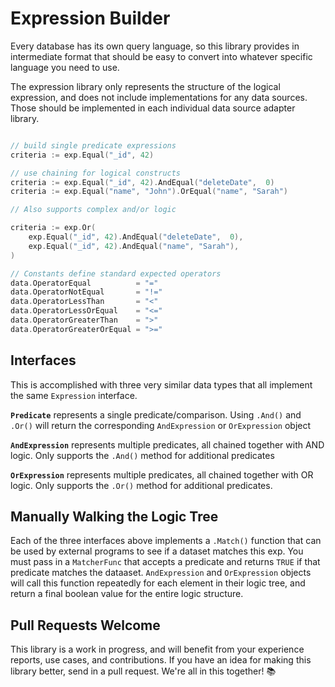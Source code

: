 # Expression Builder

Every database has its own query language, so this library provides in intermediate format that should be easy to convert into whatever specific language you need to use.  

The expression library only represents the structure of the logical expression, and does not include implementations for any data sources.  Those should be implemented in each individual data source adapter library.

```go

// build single predicate expressions
criteria := exp.Equal("_id", 42)

// use chaining for logical constructs
criteria := exp.Equal("_id", 42).AndEqual("deleteDate",  0)
criteria := exp.Equal("name", "John").OrEqual("name", "Sarah")

// Also supports complex and/or logic

criteria := exp.Or(
    exp.Equal("_id", 42).AndEqual("deleteDate",  0),
    exp.Equal("_id", 42).AndEqual("name", "Sarah"),
)

// Constants define standard expected operators
data.OperatorEqual          = "="
data.OperatorNotEqual       = "!="
data.OperatorLessThan       = "<"
data.OperatorLessOrEqual    = "<="
data.OperatorGreaterThan    = ">"
data.OperatorGreaterOrEqual = ">="
```

## Interfaces

This is accomplished with three very similar data types that all implement the same `Expression` interface.

**`Predicate`** represents a single predicate/comparison.  Using `.And()` and `.Or()` will return the corresponding `AndExpression` or `OrExpression` object

**`AndExpression`** represents multiple predicates, all chained together with AND logic.  Only supports the `.And()` method for additional predicates

**`OrExpression`** represents multiple predicates, all chained together with OR logic.  Only supports the `.Or()` method for additional predicates.

## Manually Walking the Logic Tree

Each of the three interfaces above implements a `.Match()` function that can be used by external programs to see if a dataset matches this exp.  You must pass in a `MatcherFunc` that accepts a predicate and returns `TRUE` if that predicate matches the dataaset.  `AndExpression` and `OrExpression` objects will call this function repeatedly for each element in their logic tree, and return a final boolean value for the entire logic structure.

## Pull Requests Welcome

This library is a work in progress, and will benefit from your experience reports, use cases, and contributions.  If you have an idea for making this library better, send in a pull request.  We're all in this together! 📚
